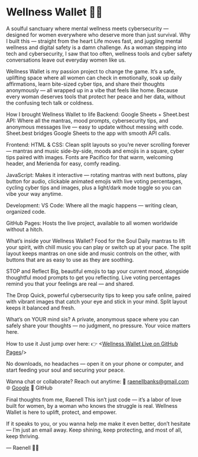 # Wellness Wallet 💚✨

A soulful sanctuary where mental wellness meets cybersecurity — designed for women everywhere who deserve more than just survival.
Why I built this — straight from the heart
Life moves fast, and juggling mental wellness and digital safety is a damn challenge. As a woman stepping into tech and cybersecurity, I saw that too often, wellness tools and cyber safety conversations leave out everyday women like us.

Wellness Wallet is my passion project to change the game. It’s a safe, uplifting space where all women can check in emotionally, soak up daily affirmations, learn bite-sized cyber tips, and share their thoughts anonymously — all wrapped up in a vibe that feels like home. Because every woman deserves tools that protect her peace and her data, without the confusing tech talk or coldness.

How I brought Wellness Wallet to life
Backend:
Google Sheets + Sheet.best API: Where all the mantras, mood prompts, cybersecurity tips, and anonymous messages live — easy to update without messing with code. Sheet.best bridges Google Sheets to the app with smooth API calls.

Frontend:
HTML & CSS: Clean split layouts so you’re never scrolling forever — mantras and music side-by-side, moods and emojis in a square, cyber tips paired with images. Fonts are Pacifico for that warm, welcoming header, and Merienda for easy, comfy reading.

JavaScript: Makes it interactive — rotating mantras with next buttons, play button for audio, clickable animated emojis with live voting percentages, cycling cyber tips and images, plus a light/dark mode toggle so you can vibe your way anytime.

Development:
VS Code: Where all the magic happens — writing clean, organized code.

GitHub Pages: Hosts the live project, available to all women worldwide without a hitch.

What’s inside your Wellness Wallet?
Food for the Soul
Daily mantras to lift your spirit, with chill music you can play or switch up at your pace. The split layout keeps mantras on one side and music controls on the other, with buttons that are as easy to use as they are soothing.

STOP and Reflect
Big, beautiful emojis to tap your current mood, alongside thoughtful mood prompts to get you reflecting. Live voting percentages remind you that your feelings are real — and shared.

The Drop
Quick, powerful cybersecurity tips to keep you safe online, paired with vibrant images that catch your eye and stick in your mind. Split layout keeps it balanced and fresh.

What’s on YOUR mind sis?
A private, anonymous space where you can safely share your thoughts — no judgment, no pressure. Your voice matters here.

How to use it
Just jump over here:
👉 <[Wellness Wallet Live on GitHub Pages](https://raenellbanks.github.io/wellness-wallet-fusionhacks)/>

No downloads, no headaches — open it on your phone or computer, and start feeding your soul and securing your peace.

Wanna chat or collaborate? Reach out anytime:
📧 <raenellbanks@gmail.com>
🌐 [Google](https://sites.google.com/view/raenellbanksportfolio/home)
🐙 GitHub

Final thoughts from me, Raenell
This isn’t just code — it’s a labor of love built for women, by a woman who knows the struggle is real. Wellness Wallet is here to uplift, protect, and empower.

If it speaks to you, or you wanna help me make it even better, don’t hesitate — I’m just an email away. Keep shining, keep protecting, and most of all, keep thriving.

— Raenell 💚✨
